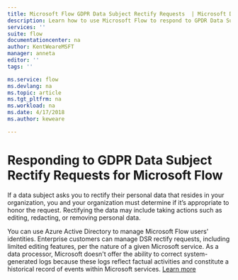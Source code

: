 ```yaml
---
title: Microsoft Flow GDPR Data Subject Rectify Requests  | Microsoft Docs
description: Learn how to use Microsoft Flow to respond to GPDR Data Subject Rectify Requests.  
services: ''
suite: flow
documentationcenter: na
author: KentWeareMSFT
manager: anneta
editor: ''
tags: ''

ms.service: flow
ms.devlang: na
ms.topic: article
ms.tgt_pltfrm: na
ms.workload: na
ms.date: 4/17/2018
ms.author: keweare

---
```

# Responding to GDPR Data Subject Rectify Requests for Microsoft Flow

If a data subject asks you to rectify their personal data that resides in your organization, you and your organization must determine if it’s appropriate to honor the request.  Rectifying the data may include taking actions such as editing, redacting, or removing personal data.

You can use Azure Active Directory to manage Microsoft Flow users' identities. Enterprise customers can manage DSR rectify requests, including limited editing features, per the nature of a given Microsoft service.  As a data processor, Microsoft doesn't offer the ability to correct system-generated logs because these logs reflect factual activities and constitute a historical record of events within Microsoft services.  [Learn more](https://docs.microsoft.com/en-us/microsoft-365/compliance/gdpr-dsr-azure)


